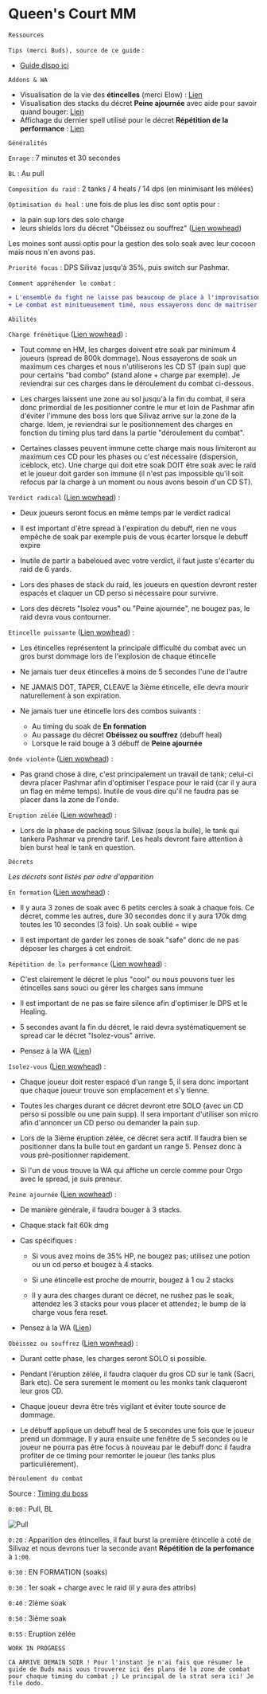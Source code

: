# Queen's Court MM

```fix
Ressources
```

`Tips (merci Buds), source de ce guide` :

- [Guide dispo ici](https://www.reddit.com/r/CompetitiveWoW/comments/cthfrm/mythic_queens_court_tips_tricks/)

`Addons & WA`

- Visualisation de la vie des **étincelles** (merci Elow) : [Lien](https://wago.io/Yg9f7viqp)
- Visualisation des stacks du décret **Peine ajournée** avec aide pour savoir quand bouger: [Lien](https://wago.io/Bh40Sgmjp)
- Affichage du dernier spell utilisé pour le décret **Répétition de la performance** : [Lien](https://wago.io/Vo6NDkZcl)

```fix
Généralités
```

`Enrage` : 7 minutes et 30 secondes

`BL` : Au pull

`Composition du raid` : 2 tanks / 4 heals / 14 dps (en minimisant les mélées)

`Optimisation du heal` : une fois de plus les disc sont optis pour :
 - la pain sup lors des solo charge
 - leurs shields lors du décret "Obéissez ou souffrez" ([Lien wowhead](https://fr.wowhead.com/spell=297585/obey-or-suffer))

 Les moines sont aussi optis pour la gestion des solo soak avec leur cocoon mais nous n'en avons pas.

`Priorité focus` : DPS Silivaz jusqu'à 35%, puis switch sur Pashmar.

`Comment appréhender le combat` :

```diff
+ L'ensemble du fight ne laisse pas beaucoup de place à l'improvisation. Durant l'ensemble du combat nous tournerons dans le sens des aiguilles du montre autour de la salle afin d'optimiser l'espace pour le raid. En effet, en MM, les décrets se matérialisent par un "flag" qui s'active et condamne un quart de la salle. Il y a 4 flags, l'objectif étant de positionner Pashmar au plus près du flag sans être dans la zone en question.
+ Le combat est minitueusement timé, nous essayerons donc de maitriser dans un premier temps les 2 premières minutes de facon PROPRE puis petit a petit nous essayerons d'avancer minute par minute (bien entendu nous ne ferons pas de call wipe après les deux minutes si le raid est en vie, je continuerai les calls).
```

```fix
Abilités
```

`Charge frénétique` ([Lien wowhead](https://fr.wowhead.com/spell=299914/charge-frenetique)) :

- Tout comme en HM, les charges doivent etre soak par minimum 4 joueurs (spread de 800k dommage). Nous essayerons de soak un maximum ces charges et nous n'utiliserons les CD ST (pain sup) que pour certains "bad combo" (stand alone + charge par exemple). Je reviendrai sur ces charges dans le déroulement du combat ci-dessous.

- Les charges laissent une zone au sol jusqu'à la fin du combat, il sera donc primordial de les positionner contre le mur et loin de Pashmar afin d'éviter l'immune des boss lors que Silivaz arrive sur la zone de la charge. Idem, je reviendrai sur le positionnement des charges en fonction du timing plus tard dans la partie "déroulement du combat".

- Certaines classes peuvent immune cette charge mais nous limiteront au maximum ces CD pour les phases ou c'est nécessaire (dispersion, iceblock, etc). Une charge qui doit etre soak DOIT être soak avec le raid et le joueur doit garder son immune (il n'est pas impossible qu'il soit refocus par la charge à un moment ou nous avons besoin d'un CD ST).

`Verdict radical` ([Lien wowhead](https://fr.wowhead.com/spell=296850/verdict-radical)) :

- Deux joueurs seront focus en même temps par le verdict radical

- Il est important d'être spread à l'expiration du debuff, rien ne vous empêche de soak par exemple puis de vous écarter lorsque le debuff expire

- Inutile de partir a babeloued avec votre verdict, il faut juste s'écarter du raid de 6 yards.

- Lors des phases de stack du raid, les joueurs en question devront rester espacés et claquer un CD perso si nécessaire pour survivre.

- Lors des décrets "Isolez vous" ou "Peine ajournée", ne bougez pas, le raid devra vous contourner.

`Etincelle puissante` ([Lien wowhead](https://fr.wowhead.com/spell=301947/etincelle-puissante)) :

- Les étincelles représentent la principale difficulté du combat avec un gros burst dommage lors de l'explosion de chaque étincelle

- Ne jamais tuer deux étincelles à moins de 5 secondes l'une de l'autre

- NE JAMAIS DOT, TAPER, CLEAVE la 3ième étincelle, elle devra mourir naturellement à son expiration.

- Ne jamais tuer une étincelle lors des combos suivants :

  - Au timing du soak de **En formation**
  - Au passage du décret **Obéissez ou souffrez** (debuff heal)
  - Lorsque le raid bouge à 3 débuff de **Peine ajournée**

`Onde violente` ([Lien wowhead](https://fr.wowhead.com/spell=297325/onde-violente)) :

- Pas grand chose à dire, c'est principalement un travail de tank; celui-ci devra placer Pashmar afin d'optimiser l'espace pour le raid (car il y aura un flag en même temps). Inutile de vous dire qu'il ne faudra pas se placer dans la zone de l'onde.

`Eruption zélée` ([Lien wowhead](https://fr.wowhead.com/spell=301807/eruption-zelee)) :


-  Lors de la phase de packing sous Silivaz (sous la bulle), le tank qui tankera Pashmar va prendre tarif. Les heals devront faire attention à bien burst heal le tank en question.

```fix
Décrets
```

_Les décrets sont listés par odre d'apparition_

`En formation` ([Lien wowhead](https://fr.wowhead.com/spell=303227/en-formation)) :

- Il y aura 3 zones de soak avec 6 petits cercles à soak à chaque fois. Ce décret, comme les autres, dure 30 secondes donc il y aura 170k dmg toutes les 10 secondes (3 fois). Un soak oublié = wipe

- Il est important de garder les zones de soak "safe" donc de ne pas déposer les charges à cet endroit.

`Répétition de la performance` ([Lien wowhead](https://fr.wowhead.com/spell=304409/repetition-de-la-performance)) :

- C'est clairement le décret le plus "cool" ou nous pouvons tuer les étincelles sans souci ou gérer les charges sans immune

- Il est important de ne pas se faire silence afin d'optimiser le DPS et le Healing.

- 5 secondes avant la fin du décret, le raid devra systématiquement se spread car le décret "Isolez-vous" arrive.


- Pensez à la WA ([Lien](https://wago.io/Vo6NDkZcl))

`Isolez-vous` ([Lien wowhead](https://fr.wowhead.com/spell=297656/isolez-vous)) :

- Chaque joueur doit rester espacé d'un range 5, il sera donc important que chaque joueur trouve son emplacement et s'y tienne.

- Toutes les charges durant ce décret devront etre SOLO (avec un CD perso si possible ou une pain supp). Il sera important d'utiliser son micro afin d'annoncer un CD perso ou demander la pain sup.

- Lors de la 3ième éruption zélée, ce décret sera actif. Il faudra bien se positionner dans la bulle tout en gardant un range 5. Pensez donc à vous pré-positionner rapidement.

- Si l'un de vous trouve la WA qui affiche un cercle comme pour Orgo avec le spread, je suis preneur.

`Peine ajournée` ([Lien wowhead](https://fr.wowhead.com/spell=297564/peine-ajournee)) :

- De manière générale, il faudra bouger à 3 stacks.

- Chaque stack fait 60k dmg

- Cas spécifiques :

  - Si vous avez moins de 35% HP, ne bougez pas; utilisez une potion ou un cd perso et bougez à 4 stacks.

  - Si une étincelle est proche de mourrir, bougez à 1 ou 2 stacks

  - Il y aura des charges durant ce décret, ne rushez pas le soak, attendez les 3 stacks pour vous placer et attendez; le bump de la charge vous fera reset.

- Pensez à la WA ([Lien](https://wago.io/Bh40Sgmjp))

`Obéissez ou souffrez` ([Lien wowhead](https://fr.wowhead.com/spell=297585/obeissez-ou-souffrez)) :

- Durant cette phase, les charges seront SOLO si possible.

- Pendant l'éruption zélée, il faudra claquer du gros CD sur le tank (Sacri, Bark etc). Ce sera surement le moment ou les monks tank claqueront leur gros CD.

- Chaque joueur devra être très vigilant et éviter toute source de dommage.

- Le débuff applique un debuff heal de 5 secondes une fois que le joueur prend un dommage. Il y aura ensuite une fenêtre de 5 secondes ou le joueur ne pourra pas être focus à nouveau par le debuff donc il faudra profiter de ce timing pour remonter le joueur (les tanks plus particulièrement).

```fix
Déroulement du combat
```

Source : [Timing du boss](https://docs.google.com/spreadsheets/d/17uymuXIYcP7qcgxa7XX1fTgJ7ZM0_jwk7BhVyEQgaA8/edit#gid=0)

`0:00` : Pull, BL

![Pull](https://i.ibb.co/rygMf2B/pict1.png)

`0:20` : Apparition des étincelles, il faut burst la première étincelle à coté de Silivaz et nous devrons tuer la seconde avant **Répétition de la perfomance** à `1:00`.

`0:30` : EN FORMATION (soaks)

`0:30` : 1er soak + charge avec le raid (il y aura des attribs)

`0:40` : 2ième soak

`0:50` : 3ième soak

`0:55` : Eruption zélée

`WORK IN PROGRESS`

```
CA ARRIVE DEMAIN SOIR ! Pour l'instant je n'ai fais que résumer le guide de Buds mais vous trouverez ici des plans de la zone de combat pour chaque timing du combat ;) Le principal de la strat sera ici! Je file dodo.
```

